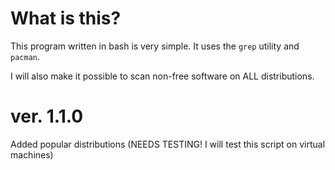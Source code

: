 # What is this?

This program written in bash is very simple. It uses the ``grep`` utility and ``pacman``.

I will also make it possible to scan non-free software on ALL distributions.

# ver. 1.1.0

Added popular distributions (NEEDS TESTING! I will test this script on virtual machines)
